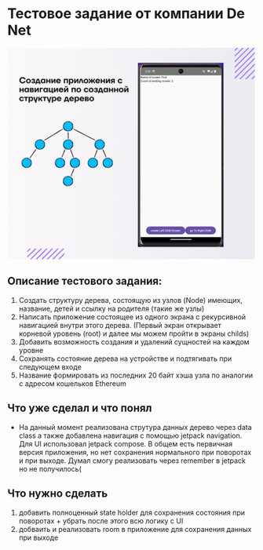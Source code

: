 # Тестовое задание от компании De Net

![image](./imageReadme.png)

## Описание тестового задания:

1. Создать структуру дерева, состоящую из узлов (Node) имеющих, название, детей и ссылку на родителя (такие же узлы)
2. Написать приложение состоящее из одного экрана с рекурсивной навигацией внутри этого дерева. (Первый экран открывает корневой уровень (root) и далее мы можем пройти в экраны childs)
3. Добавить возможность создания и удалений сущностей на каждом уровне
4. Сохранять состояние дерева на устройстве и подтягивать при следующем входе
5. Название формировать из последних 20 байт хэша узла по аналогии с адресом кошельков Ethereum

## Что уже сделал и что понял

- На данный момент реализована струтура данных дерево через data class а также добавлена навигация с помощью jetpack navigation. Для UI использовал jetpack compose. В общем есть первичная версия приложения, но нет сохранения нормального при поворотах и при выходе. Думал смогу реализовать через remember в jetpack но не получилось(

## Что нужно сделать

1. добавить полноценный state holder для сохранения состояния при поворотах + убрать после этого всю логику с UI
2. добваить и реализовать room в приложение для сохранения данных при выходе
